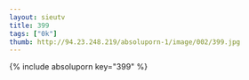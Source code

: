 ```yaml
--- 
layout: sieutv
title: 399
tags: ["0k"]
thumb: http://94.23.248.219/absoluporn-1/image/002/399.jpg
---
```

{% include absoluporn key="399" %} 
